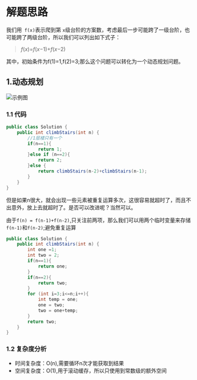 # 解题思路

我们用` f(x)`表示爬到第 `x`级台阶的方案数，考虑最后一步可能跨了一级台阶，也可能跨了两级台阶，所以我们可以列出如下式子：

> *f*(*x*)=*f*(*x*−1)+*f*(*x*−2)

其中，初始条件为f(1)=1,f(2)=3;那么这个问题可以转化为一个动态规划问题。

## 1.动态规划

![示例图](https://assets.leetcode-cn.com/solution-static/70/70_fig1.gif)

### 1.1 代码

```java
public class Solution {
    public int climbStairs(int n) {
        //1层楼只有一个
        if(n==1){
            return 1;
        }else if (n==2){
            return 2;
        }else {
            return climbStairs(n-2)+climbStairs(n-1);
        }
    }
}
```

但是如果n很大，就会出现一些元素被重复运算多次，这很容易就超时了，而且不出意外，放上去就超时了。是否可以改进呢？当然可以。

由于`f(n) = f(n-1)+f(n-2)`,只关注前两项，那么我们可以用两个临时变量来存储`f(n-1)`和`f(n-2)`;避免重复运算

```java
public class Solution {
    public int climbStairs(int n) {
        int one =1;
        int two = 2;
        if(n==1){
            return one;
        }
        if(n==2){
            return two;
        }
        for (int i=3;i<=n;i++){
            int temp = one;
            one = two;
            two = one+temp;
        }
        return two;
    }
}
```

### 1.2 复杂度分析

* 时间复杂度：O(n),需要循环n次才能获取到结果
* 空间复杂度：O(1),用于滚动缓存，所以只使用到常数级的额外空间